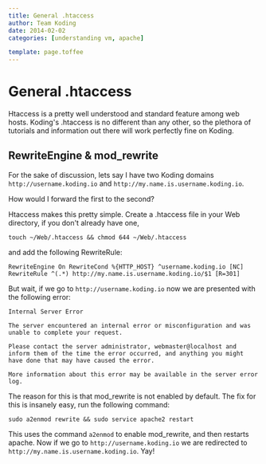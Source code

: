 ```yaml
---
title: General .htaccess
author: Team Koding
date: 2014-02-02
categories: [understanding vm, apache]

template: page.toffee
---
```


# General .htaccess

Htaccess is a pretty well understood and standard feature among web hosts. Koding's .htaccess is no different than any other, so the plethora of tutorials and information out there will work perfectly fine on Koding.

## RewriteEngine & mod_rewrite

For the sake of discussion, lets say I have two Koding domains 
`http://username.koding.io` and `http://my.name.is.username.koding.io`.

How would I forward the first to the second?

Htaccess makes this pretty simple. Create a .htaccess file in your Web directory, if you don't already have one, 

```
touch ~/Web/.htaccess && chmod 644 ~/Web/.htaccess
``` 

and add the following RewriteRule:

```
RewriteEngine On RewriteCond %{HTTP_HOST} ^username.koding.io [NC] 
RewriteRule ^(.*) http://my.name.is.username.koding.io/$1 [R=301]
```

But wait, if we go to `http://username.koding.io` now we are presented with the following error:

```
Internal Server Error

The server encountered an internal error or misconfiguration and was unable to complete your request.

Please contact the server administrator, webmaster@localhost and inform them of the time the error occurred, and anything you might have done that may have caused the error.

More information about this error may be available in the server error log. 
```

The reason for this is that mod_rewrite is not enabled by default. The fix for this is insanely easy, run the following command:

```
sudo a2enmod rewrite && sudo service apache2 restart
```

This uses the command `a2enmod` to enable mod_rewrite, and then restarts 
apache. Now if we go to `http://username.koding.io` we are redirected to 
`http://my.name.is.username.koding.io`. Yay!
